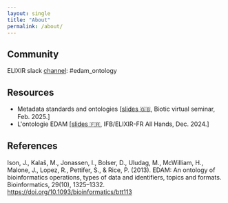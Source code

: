 ```yaml
---
layout: single
title: "About"
permalink: /about/
---
```


## Community

ELIXIR slack [channel](https://elixir-europe.slack.com/archives/C07CJL8RKCZ): #edam_ontology

## Resources

* Metadata standards and ontologies [[slides :uk:](https://github.com/rioualen/edam_material/blob/02a5c3767daaf07765a07c72c2fb5d9c9615c09f/2025-02-24_Biotic_Metadata_Ontologies_Claire.pdf), Biotic virtual seminar, Feb. 2025.] 
* L'ontologie EDAM [[slides :fr:](https://github.com/rioualen/edam_material/blob/02a5c3767daaf07765a07c72c2fb5d9c9615c09f/2024-12-12_The_EDAM_ontology_IFBallhands_Claire_FRENCH.pdf), IFB/ELIXIR-FR All Hands, Dec. 2024.]

## References
					
Ison, J., Kalaš, M., Jonassen, I., Bolser, D., Uludag, M., McWilliam, H., Malone, J., Lopez, R., Pettifer, S., & Rice, P. (2013). EDAM: An ontology of bioinformatics operations, types of data and identifiers, topics and formats. Bioinformatics, 29(10), 1325–1332. https://doi.org/10.1093/bioinformatics/btt113 



